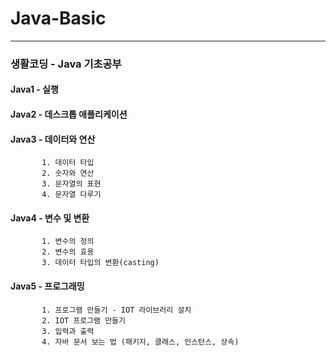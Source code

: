 # Java-Basic 
-------------
### 생활코딩 - Java 기초공부

#### Java1 - 실행

#### Java2 - 데스크톱 애플리케이션

#### Java3 - 데이터와 연산 
           1. 데이터 타입
           2. 숫자와 연산
           3. 문자열의 표현
           4. 문자열 다루기

#### Java4 - 변수 및 변환 
           1. 변수의 정의
           2. 변수의 효용
           3. 데이터 타입의 변환(casting)

#### Java5 - 프로그래밍 
           1. 프로그램 만들기 - IOT 라이브러리 설치
           2. IOT 프로그램 만들기
           3. 입력과 출력
           4. 자바 문서 보는 법 (패키지, 클래스, 인스턴스, 상속)














	   	
           
